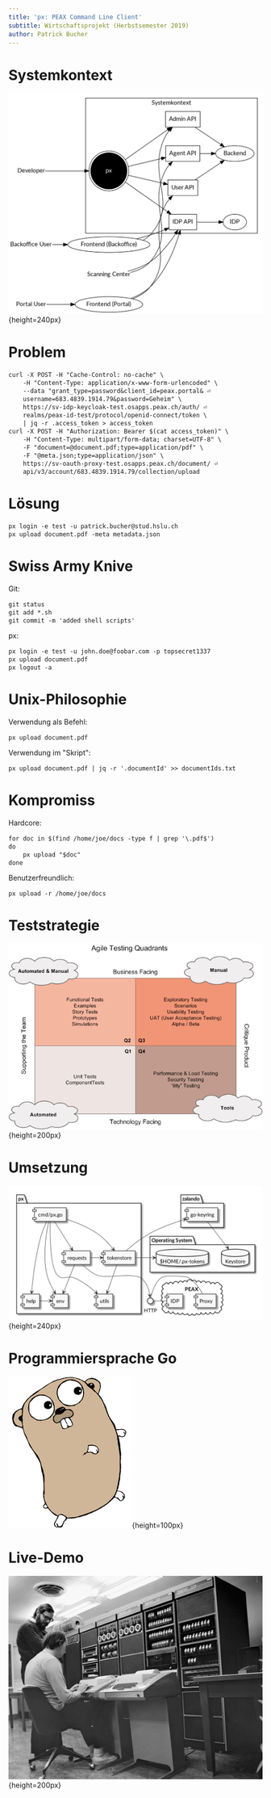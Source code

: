```yaml
---
title: 'px: PEAX Command Line Client'
subtitle: Wirtschaftsprojekt (Herbstsemester 2019)
author: Patrick Bucher
---
```


# Systemkontext

![Kontextdiagramm](kontextdiagramm-trans.png){height=240px}

# Problem

    curl -X POST -H "Cache-Control: no-cache" \
        -H "Content-Type: application/x-www-form-urlencoded" \
        --data "grant_type=password&client_id=peax.portal& ⏎
        username=683.4839.1914.79&password=Geheim" \
        https://sv-idp-keycloak-test.osapps.peax.ch/auth/ ⏎
        realms/peax-id-test/protocol/openid-connect/token \
        | jq -r .access_token > access_token
    curl -X POST -H "Authorization: Bearer $(cat access_token)" \
        -H "Content-Type: multipart/form-data; charset=UTF-8" \
        -F "document=@document.pdf;type=application/pdf" \
        -F "@meta.json;type=application/json" \
        https://sv-oauth-proxy-test.osapps.peax.ch/document/ ⏎
        api/v3/account/683.4839.1914.79/collection/upload

# Lösung

    px login -e test -u patrick.bucher@stud.hslu.ch
    px upload document.pdf -meta metadata.json

# Swiss Army Knive

Git:

    git status
    git add *.sh
    git commit -m 'added shell scripts'

px:

    px login -e test -u john.doe@foobar.com -p topsecret1337
    px upload document.pdf
    px logout -a

# Unix-Philosophie 

Verwendung als Befehl:

    px upload document.pdf

Verwendung im "Skript":

    px upload document.pdf | jq -r '.documentId' >> documentIds.txt

# Kompromiss

Hardcore:

    for doc in $(find /home/joe/docs -type f | grep '\.pdf$')
    do
        px upload "$doc"
    done

Benutzerfreundlich:

    px upload -r /home/joe/docs

# Teststrategie

![Agile Testing Quadrants (https://lisacrispin.com/2011/11/08/using-the-agile-testing-quadrants/)](agile-testing-quadrants-trans.png){height=200px}

# Umsetzung

![Komponentendiagramm zu `px`](komponentendiagramm-trans.png){height=240px}

# Programmiersprache Go

![Go Gopher (https://blog.golang.org/gopher)](gopher.png){height=100px}

# Live-Demo

![Dennis Ritchie (links) und Ken Thompson (rechts) (http://genius.cat-v.org/ken-thompson/photos/ken-and-dennis-with-pdp11.jpg)](ritchie-thompson.jpg){height=200px}
